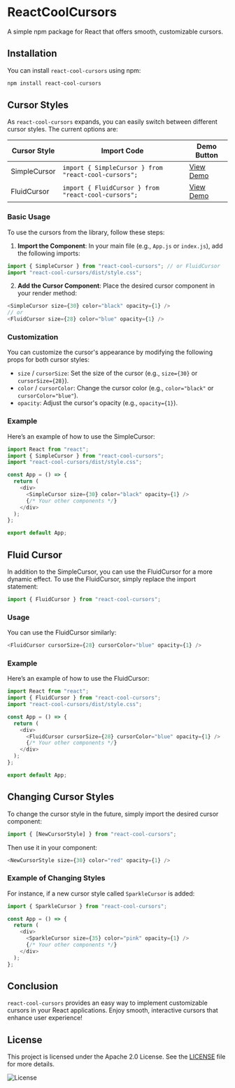 # ReactCoolCursors

A simple npm package for React that offers smooth, customizable cursors.

## Installation

You can install `react-cool-cursors` using npm:

```bash
npm install react-cool-cursors
```

## Cursor Styles

As `react-cool-cursors` expands, you can easily switch between different cursor styles. The current options are:

| Cursor Style | Import Code                                          | Demo Button                |
| ------------ | ---------------------------------------------------- | -------------------------- |
| SimpleCursor | `import { SimpleCursor } from "react-cool-cursors";` | [View Demo](#simplecursor) |
| FluidCursor  | `import { FluidCursor } from "react-cool-cursors";`  | [View Demo](#fluidcursor)  |

### Basic Usage

To use the cursors from the library, follow these steps:

1. **Import the Component**: In your main file (e.g., `App.js` or `index.js`), add the following imports:

```javascript
import { SimpleCursor } from "react-cool-cursors"; // or FluidCursor
import "react-cool-cursors/dist/style.css";
```

2. **Add the Cursor Component**: Place the desired cursor component in your render method:

```javascript
<SimpleCursor size={30} color="black" opacity={1} />
// or
<FluidCursor size={28} color="blue" opacity={1} />
```

### Customization

You can customize the cursor's appearance by modifying the following props for both cursor styles:

- `size` / `cursorSize`: Set the size of the cursor (e.g., `size={30}` or `cursorSize={28}`).
- `color` / `cursorColor`: Change the cursor color (e.g., `color="black"` or `cursorColor="blue"`).
- `opacity`: Adjust the cursor's opacity (e.g., `opacity={1}`).

### Example

Here’s an example of how to use the SimpleCursor:

```javascript
import React from "react";
import { SimpleCursor } from "react-cool-cursors";
import "react-cool-cursors/dist/style.css";

const App = () => {
  return (
    <div>
      <SimpleCursor size={30} color="black" opacity={1} />
      {/* Your other components */}
    </div>
  );
};

export default App;
```

## Fluid Cursor

In addition to the SimpleCursor, you can use the FluidCursor for a more dynamic effect. To use the FluidCursor, simply replace the import statement:

```javascript
import { FluidCursor } from "react-cool-cursors";
```

### Usage

You can use the FluidCursor similarly:

```javascript
<FluidCursor cursorSize={28} cursorColor="blue" opacity={1} />
```

### Example

Here’s an example of how to use the FluidCursor:

```javascript
import React from "react";
import { FluidCursor } from "react-cool-cursors";
import "react-cool-cursors/dist/style.css";

const App = () => {
  return (
    <div>
      <FluidCursor cursorSize={28} cursorColor="blue" opacity={1} />
      {/* Your other components */}
    </div>
  );
};

export default App;
```

## Changing Cursor Styles

To change the cursor style in the future, simply import the desired cursor component:

```javascript
import { [NewCursorStyle] } from "react-cool-cursors";
```

Then use it in your component:

```javascript
<NewCursorStyle size={30} color="red" opacity={1} />
```

### Example of Changing Styles

For instance, if a new cursor style called `SparkleCursor` is added:

```javascript
import { SparkleCursor } from "react-cool-cursors";

const App = () => {
  return (
    <div>
      <SparkleCursor size={35} color="pink" opacity={1} />
      {/* Your other components */}
    </div>
  );
};
```

## Conclusion

`react-cool-cursors` provides an easy way to implement customizable cursors in your React applications. Enjoy smooth, interactive cursors that enhance user experience!

## License

This project is licensed under the Apache 2.0 License. See the [LICENSE](LICENSE) file for more details.

![License](https://img.shields.io/badge/license-Apache%202.0-brightgreen.svg)
